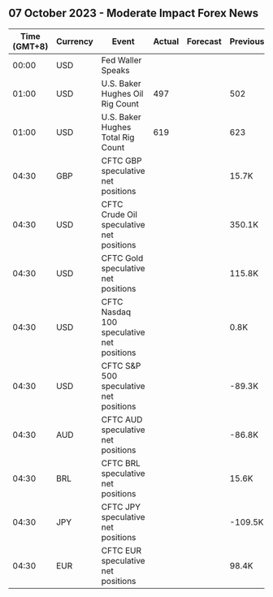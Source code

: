 ## 07 October 2023 - Moderate Impact Forex News

| Time (GMT+8) | Currency | Event | Actual | Forecast | Previous |
|------|----------|-------|--------|----------|----------|
| 00:00 | USD | Fed Waller Speaks |  |  |  |
| 01:00 | USD | U.S. Baker Hughes Oil Rig Count | 497 |  | 502 |
| 01:00 | USD | U.S. Baker Hughes Total Rig Count | 619 |  | 623 |
| 04:30 | GBP | CFTC GBP speculative net positions |  |  | 15.7K |
| 04:30 | USD | CFTC Crude Oil speculative net positions |  |  | 350.1K |
| 04:30 | USD | CFTC Gold speculative net positions |  |  | 115.8K |
| 04:30 | USD | CFTC Nasdaq 100 speculative net positions |  |  | 0.8K |
| 04:30 | USD | CFTC S&P 500 speculative net positions |  |  | -89.3K |
| 04:30 | AUD | CFTC AUD speculative net positions |  |  | -86.8K |
| 04:30 | BRL | CFTC BRL speculative net positions |  |  | 15.6K |
| 04:30 | JPY | CFTC JPY speculative net positions |  |  | -109.5K |
| 04:30 | EUR | CFTC EUR speculative net positions |  |  | 98.4K |
